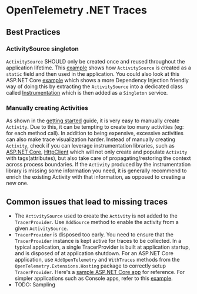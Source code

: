 # OpenTelemetry .NET Traces

## Best Practices

### ActivitySource singleton

`ActivitySource` SHOULD only be created once and reused throughout the
application lifetime. This
[example](./getting-started-console/Program.cs) shows how
`ActivitySource` is created as a `static` field and then used in the
application. You could also look at this ASP.NET Core
[example](../../examples/AspNetCore/Program.cs) which shows a more Dependency
Injection friendly way of doing this by extracting the `ActivitySource` into a
dedicated class called
[Instrumentation](../../examples/AspNetCore/Instrumentation.cs) which is then
added as a `Singleton` service.

### Manually creating Activities

As shown in the [getting started](getting-started-console/README.md) guide, it
is very easy to manually create `Activity`. Due to this, it can be tempting to
create too many activities (eg: for each method call). In addition to being
expensive, excessive activities can also make trace visualization harder.
Instead of manually creating `Activity`, check if you can leverage
instrumentation libraries, such as [ASP.NET
Core](../../src/OpenTelemetry.Instrumentation.AspNetCore/README.md),
[HttpClient](../../src/OpenTelemetry.Instrumentation.Http/README.md) which will
not only create and populate `Activity` with tags(attributes), but also take
care of propagating/restoring the context across process boundaries. If the
`Activity` produced by the instrumentation library is missing some information
you need, it is generally recommend to enrich the existing Activity with that
information, as opposed to creating a new one.

## Common issues that lead to missing traces

- The `ActivitySource` used to create the `Activity` is not added to the
  `TracerProvider`. Use `AddSource` method to enable the activity from a given
  `ActivitySource`.
- `TracerProvider` is disposed too early. You need to ensure that the
  `TracerProvider` instance is kept active for traces to be collected. In a
  typical application, a single TracerProvider is built at application startup,
  and is disposed of at application shutdown. For an ASP.NET Core application,
  use `AddOpenTelemetry` and `WithTraces` methods from the
  `OpenTelemetry.Extensions.Hosting` package to correctly setup
  `TracerProvider`. Here's a [sample ASP.NET Core
  app](../../examples/AspNetCore/Program.cs) for reference. For simpler
  applications such as Console apps, refer to this
  [example](../../docs/trace/getting-started-console/Program.cs).
- TODO: Sampling
